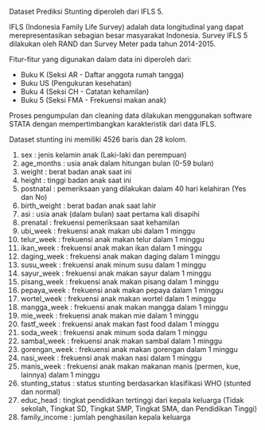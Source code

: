 Dataset Prediksi Stunting diperoleh dari IFLS 5.

IFLS (Indonesia Family Life Survey) adalah data longitudinal yang dapat merepresentasikan sebagian besar masyarakat Indonesia.
Survey IFLS 5 dilakukan oleh RAND dan Survey Meter pada tahun 2014-2015.

Fitur-fitur yang digunakan dalam data ini diperoleh dari:
- Buku K (Seksi AR - Daftar anggota rumah tangga)
- Buku US (Pengukuran kesehatan)
- Buku 4 (Seksi CH - Catatan kehamilan)
- Buku 5 (Seksi FMA - Frekuensi makan anak)

Proses pengumpulan dan cleaning data dilakukan menggunakan software STATA dengan mempertimbangkan karakteristik dari data IFLS.

Dataset stunting ini memiliki 4526 baris dan 28 kolom.
1. sex : jenis kelamin anak (Laki-laki dan perempuan)
2. age_months : usia anak dalam hitungan bulan (0-59 bulan)
3. weight : berat badan anak saat ini
4. height : tinggi badan anak saat ini
5. postnatal : pemeriksaan yang dilakukan dalam 40 hari kelahiran (Yes dan No)
6. birth_weight : berat badan anak saat lahir
7. asi : usia anak (dalam bulan) saat pertama kali disapihi
8. prenatal : frekuensi pemeriksaan saat kehamilan
9. ubi_week : frekuensi anak makan ubi dalam 1 minggu
10. telur_week : frekuensi anak makan telur dalam 1 minggu
11. ikan_week : frekuensi anak makan ikan dalam 1 minggu
12. daging_week : frekuensi anak makan daging dalam 1 minggu
13. susu_week : frekuensi anak minum susu dalam 1 minggu
14. sayur_week : frekuensi anak makan sayur dalam 1 minggu
15. pisang_week : frekuensi anak makan pisang dalam 1 minggu
16. pepaya_week : frekuensi anak makan pepaya dalam 1 minggu
17. wortel_week : frekuensi anak makan wortel dalam 1 minggu
18. mangga_week : frekuensi anak makan mangga dalam 1 minggu
19. mie_week : frekuensi anak makan mie dalam 1 minggu
20. fastf_week : frekuensi anak makan fast food dalam 1 minggu
21. soda_week : frekuensi anak minum soda dalam 1 minggu
22. sambal_week : frekuensi anak makan sambal dalam 1 minggu
23. gorengan_week : frekuensi anak makan gorengan dalam 1 minggu
24. nasi_week : frekuensi anak makan nasi dalam 1 minggu
25. manis_week : frekuensi anak makan makanan manis (permen, kue, lainnya) dalam 1 minggu
26. stunting_status : status stunting berdasarkan klasifikasi WHO (stunted dan normal)
27. educ_head : tingkat pendidikan tertinggi dari kepala keluarga (Tidak sekolah, Tingkat SD, Tingkat SMP, Tingkat SMA, dan Pendidikan Tinggi)
28. family_income : jumlah penghasilan kepala keluarga
